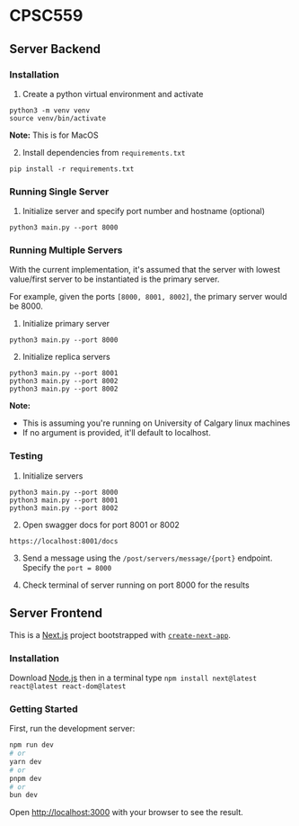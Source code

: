 # CPSC559

## Server Backend

### Installation

1. Create a python virtual environment and activate
```
python3 -m venv venv
source venv/bin/activate
```
**Note:** This is for MacOS

2. Install dependencies from `requirements.txt`
```
pip install -r requirements.txt
```

### Running Single Server

1. Initialize server and specify port number and hostname (optional)
```
python3 main.py --port 8000
```

### Running Multiple Servers

With the current implementation, it's assumed that the server with lowest value/first server to be instantiated is the primary server.

For example, given the ports `[8000, 8001, 8002]`, the primary server would be 8000.

1. Initialize primary server
```
python3 main.py --port 8000
```
2. Initialize replica servers
```
python3 main.py --port 8001
python3 main.py --port 8002
python3 main.py --port 8002
```
**Note:** 
- This is assuming you're running on University of Calgary linux machines
- If no argument is provided, it'll default to localhost.

### Testing

1. Initialize servers
```
python3 main.py --port 8000
python3 main.py --port 8001
python3 main.py --port 8002
```

2. Open swagger docs for port 8001 or 8002
```
https://localhost:8001/docs
```

3. Send a message using the `/post/servers/message/{port}` endpoint. Specify the `port = 8000`

4. Check terminal of server running on port 8000 for the results

## Server Frontend
This is a [Next.js](https://nextjs.org) project bootstrapped with [`create-next-app`](https://nextjs.org/docs/app/api-reference/cli/create-next-app).

### Installation
Download [Node.js](https://nodejs.org/) then in a terminal type `npm install next@latest react@latest react-dom@latest`

### Getting Started

First, run the development server:

```bash
npm run dev
# or
yarn dev
# or
pnpm dev
# or
bun dev
```

Open [http://localhost:3000](http://localhost:3000) with your browser to see the result.